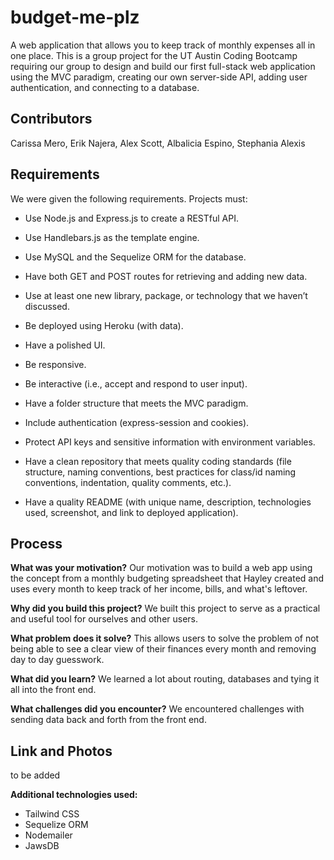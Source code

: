 # budget-me-plz

A web application that allows you to keep track of monthly expenses all in one place. This is a group project for the UT Austin Coding Bootcamp requiring our group to design and build our first full-stack web application using the MVC paradigm, creating our own server-side API, adding user authentication, and connecting to a database.

## Contributors

Carissa Mero, Erik Najera, Alex Scott, Albalicia Espino, Stephania Alexis

## Requirements

We were given the following requirements. Projects must:

- Use Node.js and Express.js to create a RESTful API.

- Use Handlebars.js as the template engine.

- Use MySQL and the Sequelize ORM for the database.

- Have both GET and POST routes for retrieving and adding new data.

- Use at least one new library, package, or technology that we haven’t discussed.

- Be deployed using Heroku (with data).

- Have a polished UI.

- Be responsive.

- Be interactive (i.e., accept and respond to user input).

- Have a folder structure that meets the MVC paradigm.

- Include authentication (express-session and cookies).

- Protect API keys and sensitive information with environment variables.

- Have a clean repository that meets quality coding standards (file structure, naming conventions, best practices for class/id naming conventions, indentation, quality comments, etc.).

- Have a quality README (with unique name, description, technologies used, screenshot, and link to deployed application).

## Process

**What was your motivation?**
Our motivation was to build a web app using the concept from a monthly budgeting spreadsheet that Hayley created and uses every month to keep track of her income, bills, and what's leftover.

**Why did you build this project?**
We built this project to serve as a practical and useful tool for ourselves and other users.

**What problem does it solve?**
This allows users to solve the problem of not being able to see a clear view of their finances every month and removing day to day guesswork.

**What did you learn?**
We learned a lot about routing, databases and tying it all into the front end.

**What challenges did you encounter?**
We encountered challenges with sending data back and forth from the front end.

## Link and Photos

to be added

**Additional technologies used:**

- Tailwind CSS
- Sequelize ORM
- Nodemailer
- JawsDB
